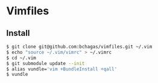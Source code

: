 Vimfiles
========

## Install

``` bash
$ git clone git@github.com:bchagas/vimfiles.git ~/.vim
$ echo "source ~/.vim/vimrc" > ~/.vimrc
$ cd ~/.vim
$ git submodule update --init
$ alias vundle='vim +BundleInstall +qall'
$ vundle
```

